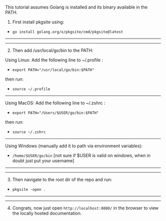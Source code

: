 This tutorial assumes Golang is installed and its binary available in the PATH.

1. First install pkgsite using:
* ```go install golang.org/x/pkgsite/cmd/pkgsite@latest```

---
---

2. Then add /usr/local/go/bin to the PATH:

Using Linux: Add the following line to ~/.profile :
* ```export PATH="/usr/local/go/bin:$PATH"```

then run:
* ```source ~/.profile```

---

Using MacOS: Add the following line to ~/.zshrc :
* ```export PATH="/Users/$USER/go/bin:$PATH"```

then run:
* ```source ~/.zshrc```

---

Using Windows (manually add it to path via environment variables):
* ```/home/$USER/go/bin```  [not sure if $USER is valid on windows, when in doubt just put your username]

---
---

3. Then navigate to the root dir of the repo and run:
* ```pkgsite -open .```

---
---

4. Congrats, now just open ```http://localhost:8080/``` in the browser to view the locally hosted documentation.
